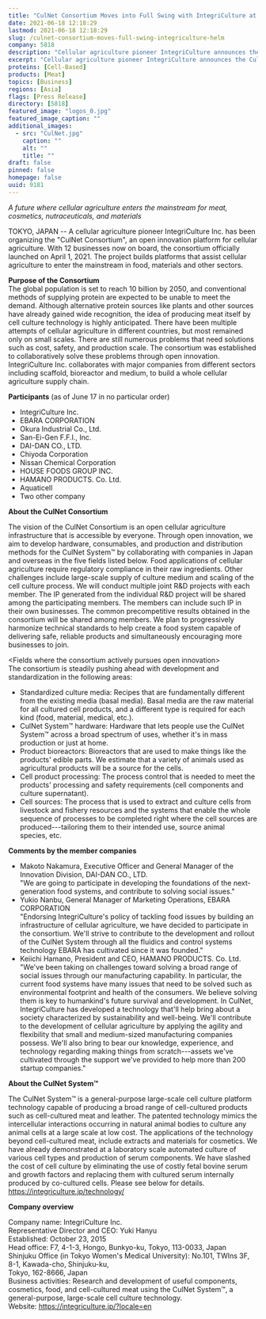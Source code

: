 ```yaml
---
title: "CulNet Consortium Moves into Full Swing with IntegriCulture at the Helm"
date: 2021-06-18 12:18:29
lastmod: 2021-06-18 12:18:29
slug: /culnet-consortium-moves-full-swing-integriculture-helm
company: 5818
description: "Cellular agriculture pioneer IntegriCulture announces the CulNet Consortium, an open innovation platform for cellular agriculture."
excerpt: "Cellular agriculture pioneer IntegriCulture announces the CulNet Consortium, an open innovation platform for cellular agriculture."
proteins: [Cell-Based]
products: [Meat]
topics: [Business]
regions: [Asia]
flags: [Press Release]
directory: [5818]
featured_image: "logos_0.jpg"
featured_image_caption: ""
additional_images:
  - src: "CulNet.jpg"
    caption: ""
    alt: ""
    title: ""
draft: false
pinned: false
homepage: false
uuid: 9181
---
```

*A future where cellular agriculture enters the mainstream for meat,\
cosmetics, nutraceuticals, and materials*

TOKYO, JAPAN -- A cellular agriculture pioneer IntegriCulture Inc. has
been organizing the "CulNet Consortium", an open innovation platform for
cellular agriculture. With 12 businesses now on board, the consortium
officially launched on April 1, 2021. The project builds platforms that
assist cellular agriculture to enter the mainstream in food, materials
and other sectors.

**Purpose of the Consortium**\
The global population is set to reach 10 billion by 2050, and
conventional methods of supplying protein are expected to be unable to
meet the demand. Although alternative protein sources like plants and
other sources have already gained wide recognition, the idea of
producing meat itself by cell culture technology is highly anticipated.
There have been multiple attempts of cellular agriculture in different
countries, but most remained only on small scales. There are still
numerous problems that need solutions such as cost, safety, and
production scale. The consortium was established to collaboratively
solve these problems through open innovation. IntegriCulture Inc.
collaborates with major companies from different sectors including
scaffold, bioreactor and medium, to build a whole cellular agriculture
supply chain.

**Participants** (as of June 17 in no particular order)

-   IntegriCulture Inc.
-   EBARA CORPORATION
-   Okura Industrial Co., Ltd.
-   San-Ei-Gen F.F.I., Inc.
-   DAI-DAN CO., LTD.
-   Chiyoda Corporation
-   Nissan Chemical Corporation
-   HOUSE FOODS GROUP INC.
-   HAMANO PRODUCTS. Co. Ltd.
-   Aquaticell
-   Two other company

**About the CulNet Consortium**

The vision of the CulNet Consortium is an open cellular agriculture
infrastructure that is accessible by everyone. Through open innovation,
we aim to develop hardware, consumables, and production and distribution
methods for the CulNet System™ by collaborating with companies in Japan
and overseas in the five fields listed below. Food applications of
cellular agriculture require regulatory compliance in their raw
ingredients. Other challenges include large-scale supply of culture
medium and scaling of the cell culture process. We will conduct multiple
joint R&D projects with each member. The IP generated from the
individual R&D project will be shared among the participating members.
The members can include such IP in their own businesses. The common
precompetitive results obtained in the consortium will be shared among
members. We plan to progressively harmonize technical standards to help
create a food system capable of delivering safe, reliable products and
simultaneously encouraging more businesses to join.

\<Fields where the consortium actively pursues open innovation\>\
The consortium is steadily pushing ahead with development and
standardization in the following areas:

-   Standardized culture media: Recipes that are fundamentally different
    from the existing media (basal media). Basal media are the raw
    material for all cultured cell products, and a different type is
    required for each kind (food, material, medical, etc.).
-   CulNet System™ hardware: Hardware that lets people use the CulNet
    System™ across a broad spectrum of uses, whether it's in mass
    production or just at home.
-   Product bioreactors: Bioreactors that are used to make things like
    the products' edible parts. We estimate that a variety of animals
    used as agricultural products will be a source for the cells.
-   Cell product processing: The process control that is needed to meet
    the products' processing and safety requirements (cell components
    and culture supernatant).
-   Cell sources: The process that is used to extract and culture cells
    from livestock and fishery resources and the systems that enable the
    whole sequence of processes to be completed right where the cell
    sources are produced---tailoring them to their intended use, source
    animal species, etc.

**Comments by the member companies**

-   Makoto Nakamura, Executive Officer and General Manager of the
    Innovation Division, DAI-DAN CO., LTD.\
    "We are going to participate in developing the foundations of the
    next-generation food systems, and contribute to solving
    social issues."
-   Yukio Nanbu, General Manager of Marketing Operations, EBARA
    CORPORATION\
    "Endorsing IntegriCulture's policy of tackling food issues by
    building an infrastructure of cellular agriculture, we have decided
    to participate in the consortium. We'll strive to contribute to the
    development and rollout of the CulNet System through all the
    fluidics and control systems technology EBARA has cultivated since
    it was founded."
-   Keiichi Hamano, President and CEO, HAMANO PRODUCTS. Co. Ltd.\
    "We've been taking on challenges toward solving a broad range of
    social issues through our manufacturing capability. In particular,
    the current food systems have many issues that need to be solved
    such as environmental footprint and health of the consumers. We
    believe solving them is key to humankind's future survival and
    development. In CulNet, IntegriCulture has developed a technology
    that'll help bring about a society characterized by sustainability
    and well-being. We'll contribute to the development of cellular
    agriculture by applying the agility and flexibility that small and
    medium-sized manufacturing companies possess. We'll also bring to
    bear our knowledge, experience, and technology regarding making
    things from scratch---assets we've cultivated through the support
    we've provided to help more than 200 startup companies."

**About the CulNet System™**

The CulNet System™ is a general-purpose large-scale cell culture
platform technology capable of producing a broad range of cell-cultured
products such as cell-cultured meat and leather. The patented technology
mimics the intercellular interactions occurring in natural animal bodies
to culture any animal cells at a large scale at low cost. The
applications of the technology beyond cell-cultured meat, include
extracts and materials for cosmetics. We have already demonstrated at a
laboratory scale automated culture of various cell types and production
of serum components. We have slashed the cost of cell culture by
eliminating the use of costly fetal bovine serum and growth factors and
replacing them with cultured serum internally produced by co-cultured
cells. Please see below for details.\
<https://integriculture.jp/technology/>

**Company overview**

Company name: IntegriCulture Inc.\
Representative Director and CEO: Yuki Hanyu\
Established: October 23, 2015\
Head office: F7, 4-1-3, Hongo, Bunkyo-ku, Tokyo, 113-0033, Japan\
Shinjuku Office (in Tokyo Women's Medical University): No.101, TWIns 3F,
8-1, Kawada-cho, Shinjuku-ku,\
Tokyo, 162-8666, Japan\
Business activities: Research and development of useful components,
cosmetics, food, and cell-cultured meat using the CulNet System™, a
general-purpose, large-scale cell culture technology.\
Website: <https://integriculture.jp/?locale=en>
